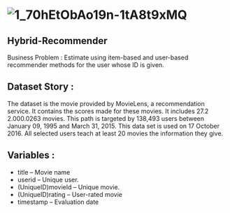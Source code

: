 # ![1_70hEtObAo19n-1tA8t9xMQ](https://user-images.githubusercontent.com/81189969/148660189-ebd068a6-8524-4289-89cc-bbc9b622756a.png)

## Hybrid-Recommender
Business Problem :
Estimate using item-based and user-based recommender methods for the user whose ID is given.

## Dataset Story :
The dataset is the movie provided by MovieLens, a recommendation service. It contains the scores made for these movies. It includes 27.2 2.000.0263 movies. This path is targeted by 138,493 users between January 09, 1995 and March 31, 2015. This data set is used on 17 October 2016. All selected users teach at least 20 movies the information they give.

## Variables :
- title – Movie name
- userid – Unique user.
- (UniqueID)movieId – Unique movie.
- (UniqueID)rating – User-rated movie
- timestamp – Evaluation date
